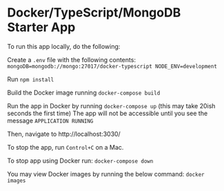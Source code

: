 # Docker/TypeScript/MongoDB Starter App

To run this app locally, do the following:

Create a `.env` file with the following contents:
`mongoDB=mongodb://mongo:27017/docker-typescript
NODE_ENV=development`

Run `npm install`

Build the Docker image running `docker-compose build`

Run the app in Docker by running `docker-compose up` (this may take 20ish seconds the first time)
The app will not be accessible until you see the message `APPLICATION RUNNING` 

Then, navigate to http://localhost:3030/

To stop the app, run `Control+C` on a Mac.

To stop app using Docker run:
`docker-compose down`

You may view Docker images by running the below command:
`docker images`
